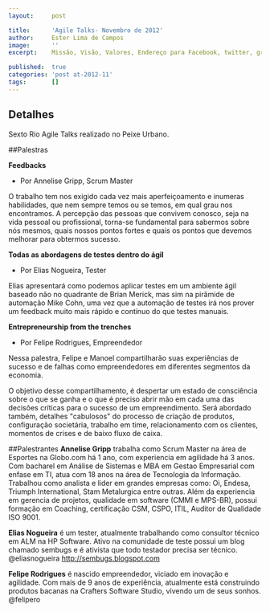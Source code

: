 ```yaml
---
layout:     post

title:      'Agile Talks- Novembro de 2012'
author:     Ester Lima de Campos
image:      ''
excerpt:    Missão, Visão, Valores, Endereço para Facebook, twitter, grupo no google, etc.

published:  true
categories: 'post at-2012-11'
tags:       []
---
```


## Detalhes

Sexto Rio Agile Talks realizado no Peixe Urbano.

##Palestras

**Feedbacks**
- Por Annelise Gripp, Scrum Master

O trabalho tem nos exigido cada vez mais aperfeiçoamento e inumeras habilidades, que nem sempre temos ou se temos, em qual grau nos encontramos. A percepção das pessoas que convivem conosco, seja na vida pessoal ou profissional, torna-se fundamental para sabermos sobre nós mesmos, quais nossos pontos fortes e quais os pontos que devemos melhorar para obtermos sucesso.

**Todas as abordagens de testes dentro do ágil**
- Por Elias Nogueira, Tester

Elias apresentará como podemos aplicar testes em um ambiente ágil baseado não no quadrante de Brian Merick, mas sim na pirâmide de automação Mike Cohn, uma vez que a automação de testes irá nos prover um feedback muito mais rápido e contínuo do que testes manuais.

**Entrepreneurship from the trenches**
- Por Felipe Rodrigues, Empreendedor

Nessa palestra, Felipe e Manoel compartilharão suas experiências de sucesso e de falhas como empreendedores em diferentes segmentos da economia.

O objetivo desse compartilhamento, é despertar um estado de consciência sobre o que se ganha e o que é preciso abrir mão em cada uma das decisões críticas para o sucesso de um empreendimento.
Será abordado também, detalhes "cabulosos"  do processo de criação de produtos, configuração societária, trabalho em time,  relacionamento com os clientes, momentos de crises e de baixo fluxo de caixa.

##Palestrantes
**Annelise Gripp** trabalha como Scrum Master na área de Esportes na Globo.com há 1 ano, com experiencia em agilidade há 3 anos. Com bacharel em Análise de Sistemas e MBA em Gestao Empresarial com enfase em TI, atua com 18 anos na área de Tecnologia da Informação. Trabalhou como analista e lider em grandes empresas como: Oi, Endesa, Triumph International, Stam Metalurgica entre outras. Além da experiencia em gerencia de projetos, qualidade em software (CMMI e MPS-BR), possui formação em Coaching, certificação CSM, CSPO, ITIL, Auditor de Qualidade ISO 9001.

**Elias Nogueira** é um tester, atualmente trabalhando como consultor técnico em ALM na HP Software. Ativo na comunidade de teste possui um blog chamado sembugs e é ativista que todo testador precisa ser técnico.
@eliasnogueira
http://sembugs.blogspot.com

**Felipe Rodrigues** é nascido empreendedor, viciado em inovação e agilidade. Com mais de 9 anos de experiência, atualmente está construindo produtos bacanas na Crafters Software Studio, vivendo um de seus sonhos.
@felipero

